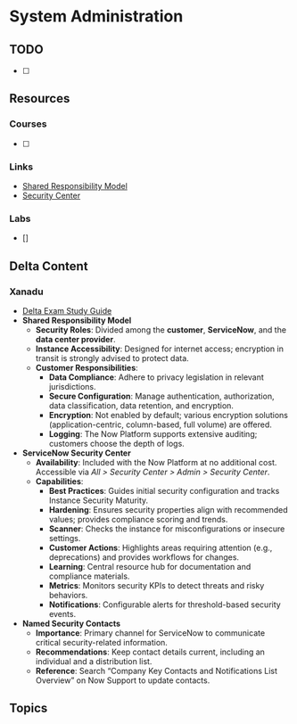 # System Administration

## TODO

- [ ]

## Resources

### Courses

- [ ]

### Links

- [Shared Responsibility Model](https://www.servicenow.com/content/dam/servicenow-assets/public/en-us/doc-type/resource-center/white-paper/wp-shared-responsibility-model.pdf)
- [Security Center](https://www.servicenow.com/docs/bundle/washingtondc-platform-security/page/administer/security-center/concept/sec-center.html)

### Labs

- []

## Delta Content

### Xanadu

- [Delta Exam Study Guide](https://nowlearning.servicenow.com/lxp/en/credentials/certified-system-administrator-delta-exam-study-guide-vancouver?id=kb_article_view&sysparm_article=KB0012121)
- **Shared Responsibility Model**
  - **Security Roles**: Divided among the **customer**, **ServiceNow**, and the **data center provider**.
  - **Instance Accessibility**: Designed for internet access; encryption in transit is strongly advised to protect data.
  - **Customer Responsibilities**:
    - **Data Compliance**: Adhere to privacy legislation in relevant jurisdictions.
    - **Secure Configuration**: Manage authentication, authorization, data classification, data retention, and encryption.
    - **Encryption**: Not enabled by default; various encryption solutions (application-centric, column-based, full volume) are offered.
    - **Logging**: The Now Platform supports extensive auditing; customers choose the depth of logs.
- **ServiceNow Security Center**
  - **Availability**: Included with the Now Platform at no additional cost. Accessible via _All > Security Center > Admin > Security Center_.
  - **Capabilities**:
    - **Best Practices**: Guides initial security configuration and tracks Instance Security Maturity.
    - **Hardening**: Ensures security properties align with recommended values; provides compliance scoring and trends.
    - **Scanner**: Checks the instance for misconfigurations or insecure settings.
    - **Customer Actions**: Highlights areas requiring attention (e.g., deprecations) and provides workflows for changes.
    - **Learning**: Central resource hub for documentation and compliance materials.
    - **Metrics**: Monitors security KPIs to detect threats and risky behaviors.
    - **Notifications**: Configurable alerts for threshold-based security events.
- **Named Security Contacts**
  - **Importance**: Primary channel for ServiceNow to communicate critical security-related information.
  - **Recommendations**: Keep contact details current, including an individual and a distribution list.
  - **Reference**: Search “Company Key Contacts and Notifications List Overview” on Now Support to update contacts.

## Topics
